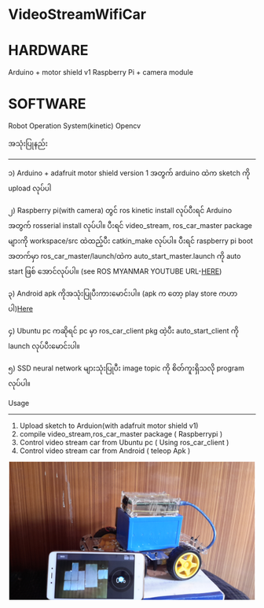 # VideoStreamWifiCar
# HARDWARE
 Arduino + motor shield v1
 Raspberry Pi + camera module

# SOFTWARE
 Robot Operation System(kinetic)
 Opencv
 
အသုံးပြုနည်း
********
၁) Arduino + adafruit motor shield version 1 အတွက် arduino ထဲက sketch ကို  upload လုပ်ပါ

၂) Raspberry pi(with camera) တွင် ros kinetic install လုပ်ပီးရင် Arduino အတွက် rosserial install လုပ်ပါ။ ပီးရင် video_stream, ros_car_master package များကို workspace/src ထဲထည့်ပီး catkin_make လုပ်ပါ။
    ပီးရင် raspberry pi boot အတက်မှာ ros_car_master/launch/ထဲက auto_start_master.launch ကို auto start ဖြစ် အောင်လုပ်ပါ။ (see ROS MYANMAR YOUTUBE URL-<a href="https://www.youtube.com/watch?v=40-rvF8vP5s&list=PLW0xjGvRlZE6FKhVyv3O5PwmDItaoR-nX&index=4">HERE</a>)
    
၃) Android apk ကိုအသုံးပြုပီးကားမောင်းပါ။ (apk က တော့ play store ကဟာပါ)<a href="https://play.google.com/store/apps/details?id=com.github.rosjava.android_apps.teleop.indigo">Here</a>

၄) Ubuntu pc ကဆိုရင် pc မှာ ros_car_client pkg ထဲ့ပီး auto_start_client ကို launch လုပ်ပီးမောင်းပါ။

၅) SSD neural network များသုံးပြုပီး  image topic ကို စိတ်ကူးရှိသလို program လုပ်ပါ။

Usage
*****
1) Upload sketch to Arduion(with adafruit motor shield v1)
2) compile video_stream,ros_car_master package ( Raspberrypi<with camera module> )
3) Control video stream car from Ubuntu pc ( Using ros_car_client )
4) Control video stream car from Android ( teleop Apk )


<p align="center">
  <img src="https://github.com/GreenGhostMan/VideoStreamWifiCar/blob/master/image.jpg" width="500"/>
</p>
